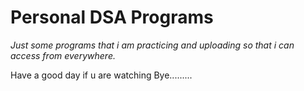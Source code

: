 # Personal DSA Programs

*Just some programs that i am practicing and uploading so that i can access from everywhere.*

Have a good day if u are watching Bye.........
